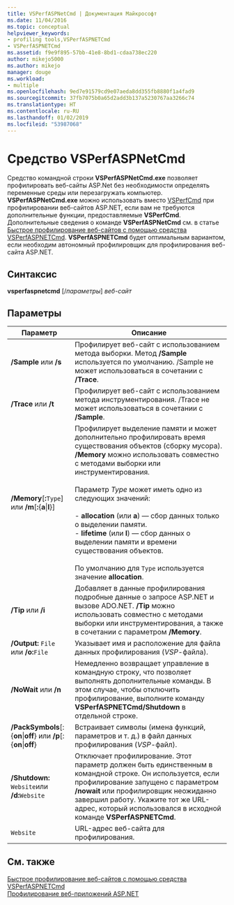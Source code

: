 ```yaml
---
title: VSPerfASPNetCmd | Документация Майкрософт
ms.date: 11/04/2016
ms.topic: conceptual
helpviewer_keywords:
- profiling tools,VSPerfASPNETCmd
- VSPerfASPNETCmd
ms.assetid: f9e9f895-57bb-41e8-8bd1-cdaa738ec220
author: mikejo5000
ms.author: mikejo
manager: douge
ms.workload:
- multiple
ms.openlocfilehash: 9ed7e91579cd9e07aeda8dd355fb8880f1a4fad9
ms.sourcegitcommit: 37fb7075b0a65d2add3b137a5230767aa3266c74
ms.translationtype: HT
ms.contentlocale: ru-RU
ms.lasthandoff: 01/02/2019
ms.locfileid: "53987068"
---
```

# <a name="vsperfaspnetcmd"></a>Средство VSPerfASPNetCmd
Средство командной строки **VSPerfASPNetCmd.exe** позволяет профилировать веб-сайты ASP.Net без необходимости определять переменные среды или перезагружать компьютер. **VSPerfASPNetCmd.exe** можно использовать вместо [VSPerfCmd](../profiling/vsperfcmd.md) при профилировании веб-сайтов ASP.NET, если вам не требуются дополнительные функции, предоставляемые **VSPerfCmd**. Дополнительные сведения о команде **VSPerfASPNetCmd** см. в статье [Быстрое профилирование веб-сайтов с помощью средства VSPerfASPNETCmd](../profiling/rapid-web-site-profiling-with-vsperfaspnetcmd.md). **VSPerfASPNETCmd** будет оптимальным вариантом, если необходим автономный профилировщик для профилирования веб-сайта ASP.NET.  
  
## <a name="syntax"></a>Синтаксис  
 **vsperfaspnetcmd** [/*параметры*] *веб-сайт*  
  
## <a name="options"></a>Параметры  
  
|Параметр|Описание|  
|------------|-----------------|  
|**/Sample** или **/s**|Профилирует веб-сайт с использованием метода выборки. Метод **/Sample** используется по умолчанию. /Sample не может использоваться в сочетании с **/Trace**.|  
|**/Trace** или **/t**|Профилирует веб-сайт с использованием метода инструментирования. /Trace не может использоваться в сочетании с **/Sample**.|  
|**/Memory**[**:**`Type`] или **/m**[**:**{**a**&#124;**l**}]|Профилирует выделение памяти и может дополнительно профилировать время существования объектов (сборку мусора). **/Memory** можно использовать совместно с методами выборки или инструментирования.<br /><br /> Параметр *Type* может иметь одно из следующих значений:<br /><br /> -   **allocation** (или **a**) — сбор данных только о выделении памяти.<br />-   **lifetime** (или **l**) — сбор данных о выделении памяти и времени существования объектов.<br /><br /> По умолчанию для `Type` используется значение **allocation**.|  
|**/Tip** или **/i**|Добавляет в данные профилирования подробные данные о запросе ASP.NET и вызове ADO.NET. **/Tip** можно использовать совместно с методами выборки или инструментирования, а также в сочетании с параметром **/Memory**.|  
|**/Output:** `File` или **/o:**`File`|Указывает имя и расположение для файла данных профилирования (*VSP*-файла).|  
|**/NoWait** или **/n**|Немедленно возвращает управление в командную строку, что позволяет выполнять дополнительные команды. В этом случае, чтобы отключить профилирование, выполните команду **VSPerfASPNETCmd/Shutdown** в отдельной строке.|  
|**/PackSymbols**[:{**on**&#124;**off**} или **/p**[:{**on**&#124;**off**}|Встраивает символы (имена функций, параметров и т. д.) в файл данных профилирования (*VSP*-файл).|  
|**/Shutdown:** `Website`или **/d:**`Website`|Отключает профилирование. Этот параметр должен быть единственным в командной строке. Он используется, если профилирование запущено с параметром **/nowait** или профилировщик неожиданно завершил работу. Укажите тот же URL-адрес, который использовался в исходной команде **VSPerfASPNETCmd**.|  
|`Website`|URL-адрес веб-сайта для профилирования.|  
  
## <a name="see-also"></a>См. также  
 [Быстрое профилирование веб-сайтов с помощью средства VSPerfASPNETCmd](../profiling/rapid-web-site-profiling-with-vsperfaspnetcmd.md)   
 [Профилирование веб-приложений ASP.NET](../profiling/command-line-profiling-of-aspnet-web-applications.md)
